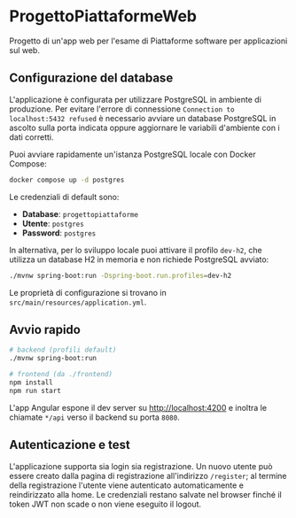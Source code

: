 # ProgettoPiattaformeWeb

Progetto di un'app web per l'esame di Piattaforme software per applicazioni sul web.

## Configurazione del database

L'applicazione è configurata per utilizzare PostgreSQL in ambiente di produzione. Per evitare l'errore di connessione `Connection to localhost:5432 refused` è necessario avviare un database PostgreSQL in ascolto sulla porta indicata oppure aggiornare le variabili d'ambiente con i dati corretti.

Puoi avviare rapidamente un'istanza PostgreSQL locale con Docker Compose:

```bash
docker compose up -d postgres
```

Le credenziali di default sono:

- **Database**: `progettopiattaforme`
- **Utente**: `postgres`
- **Password**: `postgres`

In alternativa, per lo sviluppo locale puoi attivare il profilo `dev-h2`, che utilizza un database H2 in memoria e non richiede PostgreSQL avviato:

```bash
./mvnw spring-boot:run -Dspring-boot.run.profiles=dev-h2
```

Le proprietà di configurazione si trovano in `src/main/resources/application.yml`.

## Avvio rapido

```bash
# backend (profili default)
./mvnw spring-boot:run

# frontend (da ./frontend)
npm install
npm run start
```

L'app Angular espone il dev server su [http://localhost:4200](http://localhost:4200) e inoltra le chiamate `*/api` verso il backend su porta `8080`.

## Autenticazione e test

L'applicazione supporta sia login sia registrazione. Un nuovo utente può essere creato dalla pagina di registrazione all'indirizzo `/register`; al termine della registrazione l'utente viene autenticato automaticamente e reindirizzato alla home. Le credenziali restano salvate nel browser finché il token JWT non scade o non viene eseguito il logout.
